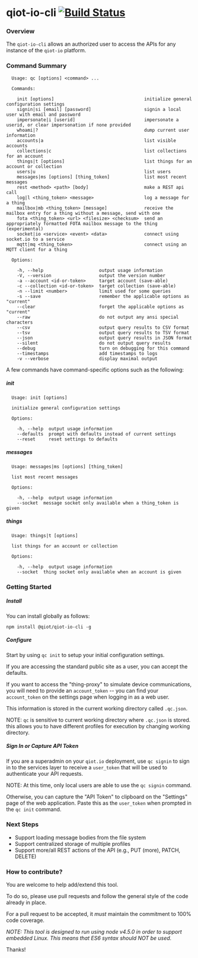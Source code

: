 # qiot-io-cli [![Build Status](https://circleci.com/gh/QuantumIOT/qiot-io-cli/tree/master.svg?style=shield&circle-token=431c98e778c22a698cdb6e5aa88b897ba1e95796)](https://circleci.com/gh/QuantumIOT/qiot-io-cli)


### Overview
The `qiot-io-cli` allows an authorized user to access the APIs for any instance of the `qiot-io` platform.

### Command Summary

```
  Usage: qc [options] <command> ...

  Commands:

    init [options]                                  initialize general configuration settings
    signin|si [email] [password]                    signin a local user with email and password
    impersonate|i [userid]                          impersonate a userid, or clear impersonation if none provided
    whoami|?                                        dump current user information
    accounts|a                                      list visible accounts
    collections|c                                   list collections for an account
    things|t [options]                              list things for an account or collection
    users|u                                         list users
    messages|ms [options] [thing_token]             list most recent messages
    rest <method> <path> [body]                     make a REST api call
    log|l <thing_token> <message>                   log a message for a thing
    mailbox|mb <thing_token> [message]              receive the mailbox entry for a thing without a message, send with one
    fota <thing_token> <url> <filesize> <checksum>  send an appropriately formatted FOTA mailbox message to the thing (experimental)
    socket|io <service> <event> <data>              connect using socket.io to a service
    mqtt|mq <thing_token>                           connect using an MQTT client for a thing

  Options:

    -h, --help                     output usage information
    -V, --version                  output the version number
    -a --account <id-or-token>     target account (save-able)
    -c --collection <id-or-token>  target collection (save-able)
    -n --limit <number>            limit used for some queries
    -s --save                      remember the applicable options as "current"
    --clear                        forget the applicable options as "current"
    --raw                          do not output any ansi special characters
    --csv                          output query results to CSV format
    --tsv                          output query results to TSV format
    --json                         output query results in JSON format
    --silent                       do not output query results
    --debug                        turn on debugging for this command
    --timestamps                   add timestamps to logs
    -v --verbose                   display maximal output
```

A few commands have command-specific options such as the following:

##### init

```
  Usage: init [options]

  initialize general configuration settings

  Options:

    -h, --help  output usage information
    --defaults  prompt with defaults instead of current settings
    --reset     reset settings to defaults
```

##### messages
```
  Usage: messages|ms [options] [thing_token]

  list most recent messages

  Options:

    -h, --help  output usage information
    --socket  message socket only available when a thing_token is given
```

##### things
```
  Usage: things|t [options]

  list things for an account or collection

  Options:

    -h, --help  output usage information
    --socket  thing socket only available when an account is given
```

### Getting Started

##### Install

You can install globally as follows:

```
npm install @qiot/qiot-io-cli -g
```

##### Configure

Start by using `qc init` to setup your initial configuration settings.

If you are accessing the standard public site as a user, you can accept the defaults.

If you want to access the "thing-proxy" to simulate device communications,
you will need to provide an `account_token` --
you can find your `account_token` on the settings page when logging in as a web user.

This information is stored in the current working directory called `.qc.json`.

NOTE: `qc` is sensitive to current working directory where `.qc.json` is stored.
this allows you to have different profiles for execution by changing working directory.

##### Sign In or Capture API Token

If you are a superadmin on your `qiot.io` deployment,
use `qc signin` to sign in to the services layer to receive a `user_token` that will be used
to authenticate your API requests.

NOTE: At this time, only local users are able to use the `qc signin` command.

Otherwise, you can capture the "API Token" to clipboard on the "Settings" page of the web application.
Paste this as the `user_token` when prompted in the `qc init` command. 

### Next Steps

* Support loading message bodies from the file system
* Support centralized storage of multiple profiles
* Support more/all REST actions of the API (e.g., PUT (more), PATCH, DELETE)

### How to contribute?

You are welcome to help add/extend this tool.

To do so, please use pull requests and follow the general style of the code already in place.

For a pull request to be accepted, it _must_ maintain the commitment to 100% code coverage.

_*NOTE*: This tool is designed to run using node v4.5.0 in order to support embedded Linux.
This means that *ES6 syntax* should *NOT* be used._

Thanks!